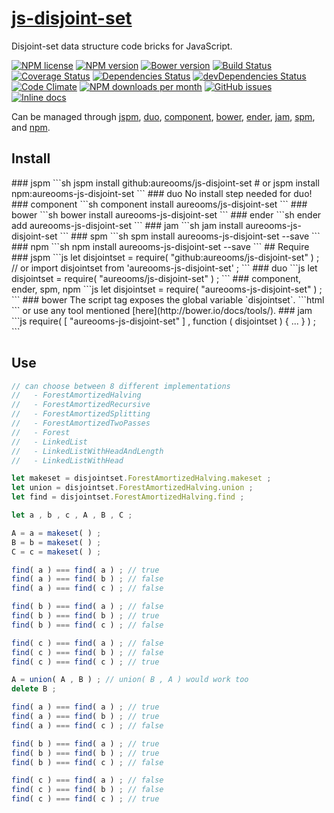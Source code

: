 [js-disjoint-set](http://aureooms.github.io/js-disjoint-set)
==

Disjoint-set data structure code bricks for JavaScript.

[![NPM license](http://img.shields.io/npm/l/aureooms-js-disjoint-set.svg?style=flat)](https://raw.githubusercontent.com/aureooms/js-disjoint-set/master/LICENSE)
[![NPM version](http://img.shields.io/npm/v/aureooms-js-disjoint-set.svg?style=flat)](https://www.npmjs.org/package/aureooms-js-disjoint-set)
[![Bower version](http://img.shields.io/bower/v/aureooms-js-disjoint-set.svg?style=flat)](http://bower.io/search/?q=aureooms-js-disjoint-set)
[![Build Status](http://img.shields.io/travis/aureooms/js-disjoint-set.svg?style=flat)](https://travis-ci.org/aureooms/js-disjoint-set)
[![Coverage Status](http://img.shields.io/coveralls/aureooms/js-disjoint-set.svg?style=flat)](https://coveralls.io/r/aureooms/js-disjoint-set)
[![Dependencies Status](http://img.shields.io/david/aureooms/js-disjoint-set.svg?style=flat)](https://david-dm.org/aureooms/js-disjoint-set#info=dependencies)
[![devDependencies Status](http://img.shields.io/david/dev/aureooms/js-disjoint-set.svg?style=flat)](https://david-dm.org/aureooms/js-disjoint-set#info=devDependencies)
[![Code Climate](http://img.shields.io/codeclimate/github/aureooms/js-disjoint-set.svg?style=flat)](https://codeclimate.com/github/aureooms/js-disjoint-set)
[![NPM downloads per month](http://img.shields.io/npm/dm/aureooms-js-disjoint-set.svg?style=flat)](https://www.npmjs.org/package/aureooms-js-disjoint-set)
[![GitHub issues](http://img.shields.io/github/issues/aureooms/js-disjoint-set.svg?style=flat)](https://github.com/aureooms/js-disjoint-set/issues)
[![Inline docs](http://inch-ci.org/github/aureooms/js-disjoint-set.svg?branch=master&style=shields)](http://inch-ci.org/github/aureooms/js-disjoint-set)

Can be managed through [jspm](https://github.com/jspm/jspm-cli),
[duo](https://github.com/duojs/duo),
[component](https://github.com/componentjs/component),
[bower](https://github.com/bower/bower),
[ender](https://github.com/ender-js/Ender),
[jam](https://github.com/caolan/jam),
[spm](https://github.com/spmjs/spm),
and [npm](https://github.com/npm/npm).
<BLANKLINE>
## Install
<BLANKLINE>
### jspm
```sh
jspm install github:aureooms/js-disjoint-set
# or
jspm install npm:aureooms-js-disjoint-set
```
### duo
No install step needed for duo!
<BLANKLINE>
### component
```sh
component install aureooms/js-disjoint-set
```
<BLANKLINE>
### bower
```sh
bower install aureooms-js-disjoint-set
```
<BLANKLINE>
### ender
```sh
ender add aureooms-js-disjoint-set
```
<BLANKLINE>
### jam
```sh
jam install aureooms-js-disjoint-set
```
<BLANKLINE>
### spm
```sh
spm install aureooms-js-disjoint-set --save
```
<BLANKLINE>
### npm
```sh
npm install aureooms-js-disjoint-set --save
```
<BLANKLINE>
## Require
### jspm
```js
let disjointset = require( "github:aureooms/js-disjoint-set" ) ;
// or
import disjointset from 'aureooms-js-disjoint-set' ;
```
### duo
```js
let disjointset = require( "aureooms/js-disjoint-set" ) ;
```
<BLANKLINE>
### component, ender, spm, npm
```js
let disjointset = require( "aureooms-js-disjoint-set" ) ;
```
<BLANKLINE>
### bower
The script tag exposes the global variable `disjointset`.
```html
<script src="bower_components/aureooms-js-disjoint-set/js/dist/disjoint-set.min.js"></script>
```
or use any tool mentioned [here](http://bower.io/docs/tools/).
<BLANKLINE>
### jam
```js
require( [ "aureooms-js-disjoint-set" ] , function ( disjointset ) { ... } ) ;
```


## Use

```js
// can choose between 8 different implementations
//   - ForestAmortizedHalving
//   - ForestAmortizedRecursive
//   - ForestAmortizedSplitting
//   - ForestAmortizedTwoPasses
//   - Forest
//   - LinkedList
//   - LinkedListWithHeadAndLength
//   - LinkedListWithHead

let makeset = disjointset.ForestAmortizedHalving.makeset ;
let union = disjointset.ForestAmortizedHalving.union ;
let find = disjointset.ForestAmortizedHalving.find ;

let a , b , c , A , B , C ;

A = a = makeset( ) ;
B = b = makeset( ) ;
C = c = makeset( ) ;

find( a ) === find( a ) ; // true
find( a ) === find( b ) ; // false
find( a ) === find( c ) ; // false

find( b ) === find( a ) ; // false
find( b ) === find( b ) ; // true
find( b ) === find( c ) ; // false

find( c ) === find( a ) ; // false
find( c ) === find( b ) ; // false
find( c ) === find( c ) ; // true

A = union( A , B ) ; // union( B , A ) would work too
delete B ;

find( a ) === find( a ) ; // true
find( a ) === find( b ) ; // true
find( a ) === find( c ) ; // false

find( b ) === find( a ) ; // true
find( b ) === find( b ) ; // true
find( b ) === find( c ) ; // false

find( c ) === find( a ) ; // false
find( c ) === find( b ) ; // false
find( c ) === find( c ) ; // true
```
